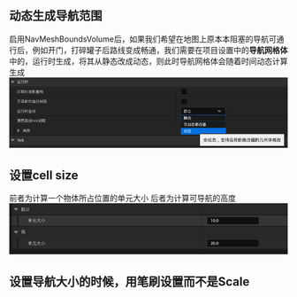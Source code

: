 ## 动态生成导航范围
启用NavMeshBoundsVolume后，如果我们希望在地图上原本本阻塞的导航可通行后，例如开门，打碎罐子后路线变成畅通，我们需要在项目设置中的**导航网格体**中的，运行时生成，将其从静态改成动态，则此时导航网格体会随着时间动态计算生成
![输入图片说明](/imgs/2024-08-20/QAZTdOvBlRCnU3p3.png)
## 设置cell size
前者为计算一个物体所占位置的单元大小
后者为计算可导航的高度
![输入图片说明](/imgs/2024-08-20/1DWZBlhxAcv0b9HW.png)
## 设置导航大小的时候，用笔刷设置而不是Scale


<!--stackedit_data:
eyJoaXN0b3J5IjpbLTk5MzQ5MzM3MiwtMTg2MjM2NTczOCwtMz
k0MjgwMzMyLDEwODkwODUzMTRdfQ==
-->